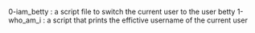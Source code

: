 0-iam_betty : a script file to switch the current user to the user betty
1-who_am_i : a script that prints the effictive username of the current user
